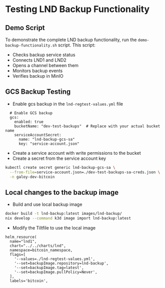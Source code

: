 # Testing LND Backup Functionality

## Demo Script
To demonstrate the complete LND backup functionality, run the `demo-backup-functionality.sh` script. This script:
* Checks backup service status
* Connects LND1 and LND2
* Opens a channel between them
* Monitors backup events
* Verifies backup in MinIO

## GCS Backup Testing
* Enable gcs backup in the `lnd-regtest-values.yml` file
```
  # Enable GCS backup
  gcs:
    enabled: true
    bucketName: "dev-test-backups"  # Replace with your actual bucket name
    serviceAccountSecret:
      name: "lnd-backup-gcs-sa"
      key: "service-account.json"
```
* Create a service account with write permissions to the bucket
* Create a secret from the service account key
```bash
kubectl create secret generic lnd-backup-gcs-sa \
  --from-file=service-account.json=./dev-test-backups-sa-creds.json \
  -n galoy-dev-bitcoin
```

## Local changes to the backup image
* Build and use local backup image
```bash
docker build -t lnd-backup:latest images/lnd-backup/
nix develop --command k3d image import lnd-backup:latest
```

* Modify the Tiltfile to use the local image

```
helm_resource(
  name="lnd1",
  chart="../../charts/lnd",
  namespace=bitcoin_namespace,
  flags=[
    '--values=./lnd-regtest-values.yml',
    '--set=backupImage.repository=lnd-backup',
    '--set=backupImage.tag=latest',
    '--set=backupImage.pullPolicy=Never',
  ],
  labels='bitcoin',
```
